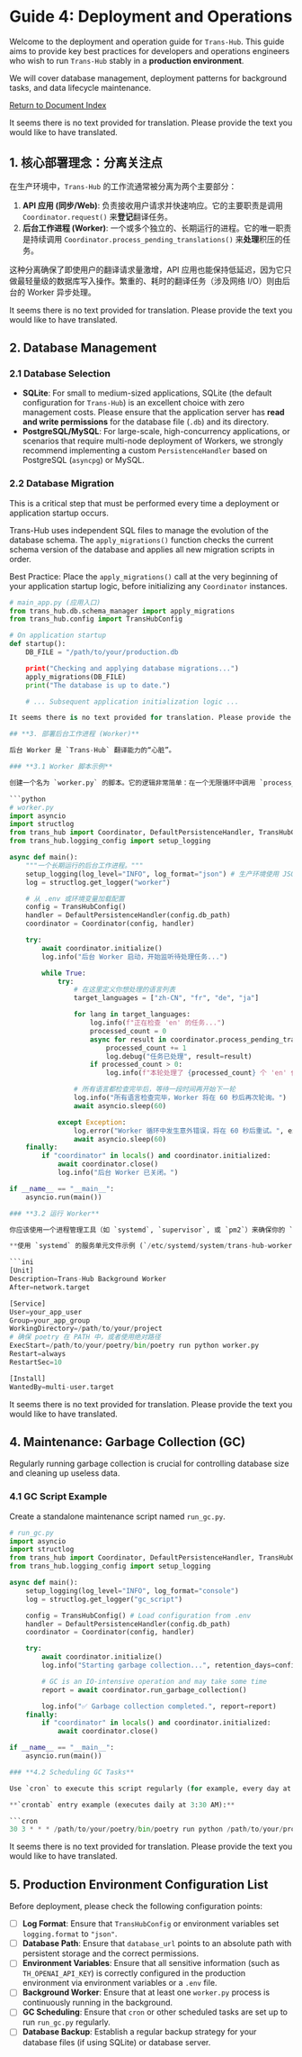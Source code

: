 # Guide 4: Deployment and Operations

Welcome to the deployment and operation guide for `Trans-Hub`. This guide aims to provide key best practices for developers and operations engineers who wish to run `Trans-Hub` stably in a **production environment**.

We will cover database management, deployment patterns for background tasks, and data lifecycle maintenance.

[Return to Document Index](../INDEX.md)

It seems there is no text provided for translation. Please provide the text you would like to have translated.

## **1. 核心部署理念：分离关注点**

在生产环境中，`Trans-Hub` 的工作流通常被分离为两个主要部分：

1.  **API 应用 (同步/Web)**: 负责接收用户请求并快速响应。它的主要职责是调用 `Coordinator.request()` 来**登记**翻译任务。
2.  **后台工作进程 (Worker)**: 一个或多个独立的、长期运行的进程。它的唯一职责是持续调用 `Coordinator.process_pending_translations()` 来**处理**积压的任务。

这种分离确保了即使用户的翻译请求量激增，API 应用也能保持低延迟，因为它只做最轻量级的数据库写入操作。繁重的、耗时的翻译任务（涉及网络 I/O）则由后台的 Worker 异步处理。

It seems there is no text provided for translation. Please provide the text you would like to have translated.

## **2. Database Management**

### **2.1 Database Selection**

- **SQLite**: For small to medium-sized applications, SQLite (the default configuration for `Trans-Hub`) is an excellent choice with zero management costs. Please ensure that the application server has **read and write permissions** for the database file (`.db`) and its directory.
- **PostgreSQL/MySQL**: For large-scale, high-concurrency applications, or scenarios that require multi-node deployment of Workers, we strongly recommend implementing a custom `PersistenceHandler` based on PostgreSQL (`asyncpg`) or MySQL.

### **2.2 Database Migration**

This is a critical step that must be performed every time a deployment or application startup occurs.

Trans-Hub uses independent SQL files to manage the evolution of the database schema. The `apply_migrations()` function checks the current schema version of the database and applies all new migration scripts in order.

Best Practice: Place the `apply_migrations()` call at the very beginning of your application startup logic, before initializing any `Coordinator` instances.

```python
# main_app.py (应用入口)
from trans_hub.db.schema_manager import apply_migrations
from trans_hub.config import TransHubConfig

# On application startup
def startup():
    DB_FILE = "/path/to/your/production.db

    print("Checking and applying database migrations...")
    apply_migrations(DB_FILE)
    print("The database is up to date.")

    # ... Subsequent application initialization logic ...

It seems there is no text provided for translation. Please provide the text you would like to have translated.

## **3. 部署后台工作进程 (Worker)**

后台 Worker 是 `Trans-Hub` 翻译能力的“心脏”。

### **3.1 Worker 脚本示例**

创建一个名为 `worker.py` 的脚本。它的逻辑非常简单：在一个无限循环中调用 `process_pending_translations`。

```python
# worker.py
import asyncio
import structlog
from trans_hub import Coordinator, DefaultPersistenceHandler, TransHubConfig
from trans_hub.logging_config import setup_logging

async def main():
    """一个长期运行的后台工作进程。"""
    setup_logging(log_level="INFO", log_format="json") # 生产环境使用 JSON 格式
    log = structlog.get_logger("worker")

    # 从 .env 或环境变量加载配置
    config = TransHubConfig()
    handler = DefaultPersistenceHandler(config.db_path)
    coordinator = Coordinator(config, handler)

    try:
        await coordinator.initialize()
        log.info("后台 Worker 启动，开始监听待处理任务...")

        while True:
            try:
                # 在这里定义你想处理的语言列表
                target_languages = ["zh-CN", "fr", "de", "ja"]

                for lang in target_languages:
                    log.info(f"正在检查 'en' 的任务...")
                    processed_count = 0
                    async for result in coordinator.process_pending_translations(lang):
                        processed_count += 1
                        log.debug("任务已处理", result=result)
                    if processed_count > 0:
                        log.info(f"本轮处理了 {processed_count} 个 'en' 任务。")

                # 所有语言都检查完毕后，等待一段时间再开始下一轮
                log.info("所有语言检查完毕，Worker 将在 60 秒后再次轮询。")
                await asyncio.sleep(60)

            except Exception:
                log.error("Worker 循环中发生意外错误，将在 60 秒后重试。", exc_info=True)
                await asyncio.sleep(60)
    finally:
        if "coordinator" in locals() and coordinator.initialized:
            await coordinator.close()
            log.info("后台 Worker 已关闭。")

if __name__ == "__main__":
    asyncio.run(main())

### **3.2 运行 Worker**

你应该使用一个进程管理工具（如 `systemd`, `supervisor`, 或 `pm2`）来确保你的 `worker.py` 脚本能够作为后台服务长期运行，并在意外崩溃时自动重启。

**使用 `systemd` 的服务单元文件示例 (`/etc/systemd/system/trans-hub-worker.service`)**:

```ini
[Unit]
Description=Trans-Hub Background Worker
After=network.target

[Service]
User=your_app_user
Group=your_app_group
WorkingDirectory=/path/to/your/project
# 确保 poetry 在 PATH 中，或者使用绝对路径
ExecStart=/path/to/your/poetry/bin/poetry run python worker.py
Restart=always
RestartSec=10

[Install]
WantedBy=multi-user.target
```

It seems there is no text provided for translation. Please provide the text you would like to have translated.

## **4. Maintenance: Garbage Collection (GC)**

Regularly running garbage collection is crucial for controlling database size and cleaning up useless data.

### **4.1 GC Script Example**

Create a standalone maintenance script named `run_gc.py`.

```python
# run_gc.py
import asyncio
import structlog
from trans_hub import Coordinator, DefaultPersistenceHandler, TransHubConfig
from trans_hub.logging_config import setup_logging

async def main():
    setup_logging(log_level="INFO", log_format="console")
    log = structlog.get_logger("gc_script")

    config = TransHubConfig() # Load configuration from .env
    handler = DefaultPersistenceHandler(config.db_path)
    coordinator = Coordinator(config, handler)

    try:
        await coordinator.initialize()
        log.info("Starting garbage collection...", retention_days=config.gc_retention_days)

        # GC is an IO-intensive operation and may take some time
        report = await coordinator.run_garbage_collection()

        log.info("✅ Garbage collection completed.", report=report)
    finally:
        if "coordinator" in locals() and coordinator.initialized:
            await coordinator.close()

if __name__ == "__main__":
    asyncio.run(main())

### **4.2 Scheduling GC Tasks**

Use `cron` to execute this script regularly (for example, every day at midnight).

**`crontab` entry example (executes daily at 3:30 AM):**

```cron
30 3 * * * /path/to/your/poetry/bin/poetry run python /path/to/your/project/run_gc.py >> /var/log/trans-hub-gc.log 2>&1
```

It seems there is no text provided for translation. Please provide the text you would like to have translated.

## **5. Production Environment Configuration List**

Before deployment, please check the following configuration points:

- [ ] **Log Format**: Ensure that `TransHubConfig` or environment variables set `logging.format` to `"json"`.
- [ ] **Database Path**: Ensure that `database_url` points to an absolute path with persistent storage and the correct permissions.
- [ ] **Environment Variables**: Ensure that all sensitive information (such as `TH_OPENAI_API_KEY`) is correctly configured in the production environment via environment variables or a `.env` file.
- [ ] **Background Worker**: Ensure that at least one `worker.py` process is continuously running in the background.
- [ ] **GC Scheduling**: Ensure that `cron` or other scheduled tasks are set up to run `run_gc.py` regularly.
- [ ] **Database Backup**: Establish a regular backup strategy for your database files (if using SQLite) or database server.
